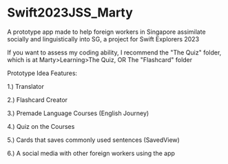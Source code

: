 # Swift2023JSS_Marty
A prototype app made to help foreign workers in Singapore assimilate socially and linguistically into SG, a project for Swift Explorers 2023

If you want to assess my coding ability, I recommend the "The Quiz" folder, which is at Marty>Learning>The Quiz, OR The "Flashcard" folder 

Prototype Idea Features:

1.) Translator

2.) Flashcard Creator

3.) Premade Language Courses (English Journey)

4.) Quiz on the Courses

5.) Cards that saves commonly used sentences (SavedView)

6.) A social media with other foreign workers using the app 
